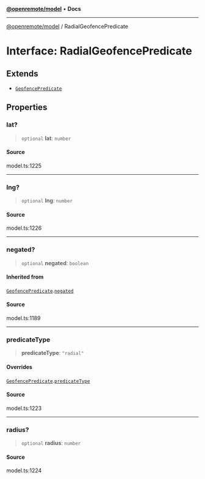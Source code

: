 [**@openremote/model**](../README.md) • **Docs**

***

[@openremote/model](../globals.md) / RadialGeofencePredicate

# Interface: RadialGeofencePredicate

## Extends

- [`GeofencePredicate`](GeofencePredicate.md)

## Properties

### lat?

> `optional` **lat**: `number`

#### Source

model.ts:1225

***

### lng?

> `optional` **lng**: `number`

#### Source

model.ts:1226

***

### negated?

> `optional` **negated**: `boolean`

#### Inherited from

[`GeofencePredicate`](GeofencePredicate.md).[`negated`](GeofencePredicate.md#negated)

#### Source

model.ts:1189

***

### predicateType

> **predicateType**: `"radial"`

#### Overrides

[`GeofencePredicate`](GeofencePredicate.md).[`predicateType`](GeofencePredicate.md#predicatetype)

#### Source

model.ts:1223

***

### radius?

> `optional` **radius**: `number`

#### Source

model.ts:1224

